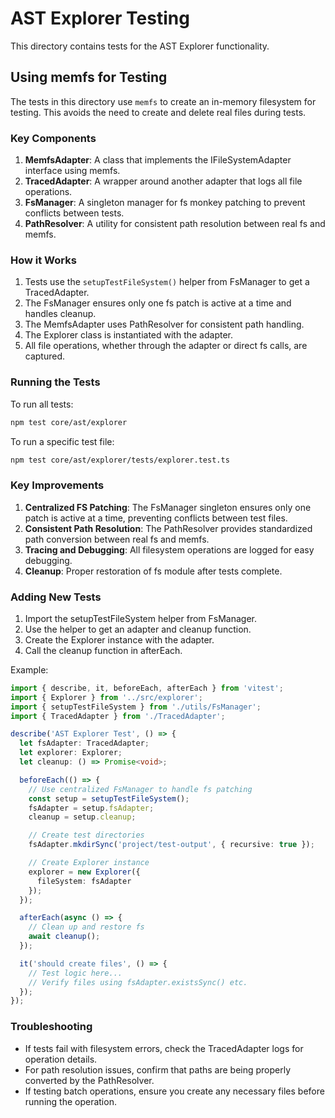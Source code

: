# AST Explorer Testing

This directory contains tests for the AST Explorer functionality.

## Using memfs for Testing

The tests in this directory use `memfs` to create an in-memory filesystem for testing. This avoids the need to create and delete real files during tests.

### Key Components

1. **MemfsAdapter**: A class that implements the IFileSystemAdapter interface using memfs.
2. **TracedAdapter**: A wrapper around another adapter that logs all file operations.
3. **FsManager**: A singleton manager for fs monkey patching to prevent conflicts between tests.
4. **PathResolver**: A utility for consistent path resolution between real fs and memfs.

### How it Works

1. Tests use the `setupTestFileSystem()` helper from FsManager to get a TracedAdapter.
2. The FsManager ensures only one fs patch is active at a time and handles cleanup.
3. The MemfsAdapter uses PathResolver for consistent path handling.
4. The Explorer class is instantiated with the adapter.
5. All file operations, whether through the adapter or direct fs calls, are captured.

### Running the Tests

To run all tests:

```sh
npm test core/ast/explorer
```

To run a specific test file:

```sh
npm test core/ast/explorer/tests/explorer.test.ts
```

### Key Improvements

1. **Centralized FS Patching**: The FsManager singleton ensures only one patch is active at a time, preventing conflicts between test files.
2. **Consistent Path Resolution**: The PathResolver provides standardized path conversion between real fs and memfs.
3. **Tracing and Debugging**: All filesystem operations are logged for easy debugging.
4. **Cleanup**: Proper restoration of fs module after tests complete.

### Adding New Tests

1. Import the setupTestFileSystem helper from FsManager.
2. Use the helper to get an adapter and cleanup function.
3. Create the Explorer instance with the adapter.
4. Call the cleanup function in afterEach.

Example:

```typescript
import { describe, it, beforeEach, afterEach } from 'vitest';
import { Explorer } from '../src/explorer';
import { setupTestFileSystem } from './utils/FsManager';
import { TracedAdapter } from './TracedAdapter';

describe('AST Explorer Test', () => {
  let fsAdapter: TracedAdapter;
  let explorer: Explorer;
  let cleanup: () => Promise<void>;

  beforeEach(() => {
    // Use centralized FsManager to handle fs patching
    const setup = setupTestFileSystem();
    fsAdapter = setup.fsAdapter;
    cleanup = setup.cleanup;

    // Create test directories
    fsAdapter.mkdirSync('project/test-output', { recursive: true });

    // Create Explorer instance
    explorer = new Explorer({
      fileSystem: fsAdapter
    });
  });

  afterEach(async () => {
    // Clean up and restore fs
    await cleanup();
  });

  it('should create files', () => {
    // Test logic here...
    // Verify files using fsAdapter.existsSync() etc.
  });
});
```

### Troubleshooting

- If tests fail with filesystem errors, check the TracedAdapter logs for operation details.
- For path resolution issues, confirm that paths are being properly converted by the PathResolver.
- If testing batch operations, ensure you create any necessary files before running the operation.